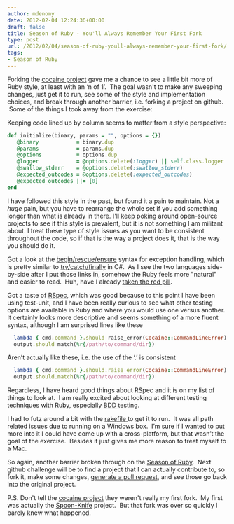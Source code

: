 ```yaml
---
author: mdenomy
date: 2012-02-04 12:24:36+00:00
draft: false
title: Season of Ruby - You'll Always Remember Your First Fork
type: post
url: /2012/02/04/season-of-ruby-youll-always-remember-your-first-fork/
tags:
- Season of Ruby
---
```


Forking the [cocaine project](https://github.com/thoughtbot/cocaine) gave me a chance to see a little bit more of Ruby style, at least with an ‘n of 1’.  The goal wasn't to make any sweeping changes, just get it to run, see some of the style and implementation choices, and break through another barrier, i.e. forking a project on github.  Some of the things I took away from the exercise:

Keeping code lined up by column seems to matter from a style perspective:

``` ruby
def initialize(binary, params = "", options = {})
   @binary            = binary.dup
   @params            = params.dup
   @options           = options.dup
   @logger            = @options.delete(:logger) || self.class.logger
   @swallow_stderr    = @options.delete(:swallow_stderr)
   @expected_outcodes = @options.delete(:expected_outcodes)
   @expected_outcodes ||= [0]
end
```

I have followed this style in the past, but found it a pain to maintain. Not a _huge_ pain, but you have to rearrange the whole set if you add something longer than what is already in there. I'll keep poking around open-source projects to see if this style is prevalent, but it is not something I am militant about. I treat these type of style issues as you want to be consistent throughout the code, so if that is the way a project does it, that is the way you should do it.

Got a look at the [begin/rescue/ensure](http://ruby-doc.org/docs/ProgrammingRuby/html/tut_exceptions.html) syntax for exception handling, which is pretty similar to [try/catch/finally](http://msdn.microsoft.com/en-us/library/dszsf989(v=vs.80).aspx) in C#.  As I see the two languages side-by-side after I put those links in, somehow the Ruby feels more "natural" and easier to read.  Huh, have I already [taken the red pill](http://en.wikipedia.org/wiki/Red_pill_and_blue_pill).

Got a taste of [RSpec](http://rspec.info/), which was good because to this point I have been using test-unit, and I have been really curious to see what other testing options are available in Ruby and where you would use one versus another.  It certainly looks more descriptive and seems something of a more fluent syntax, although I am surprised lines like these

``` ruby
  lambda { cmd.command }.should raise_error(Cocaine::CommandLineError)
  output.should match(%r{/path/to/command/dir})
```

Aren’t actually like these, i.e. the use of the ‘.’ is consistent

``` ruby
  lambda { cmd.command }.should.raise_error(Cocaine::CommandLineError)
  output.should.match(%r{/path/to/command/dir})
```

Regardless, I have heard good things about RSpec and it is on my list of things to look at.  I am really excited about looking at different testing techniques with Ruby, especially [BDD ](http://cukes.info/)testing.

I had to futz around a bit with the [rakefile ](http://rake.rubyforge.org/)to get it to run.  It was all path related issues due to running on a Windows box.  I’m sure if I wanted to put more into it I could have come up with a cross-platform, but that wasn’t the goal of the exercise.  Besides it just gives me more reason to treat myself to a Mac.

So again, another barrier broken through on the [Season of Ruby](http://mdenomy.wordpress.com/category/season-of-ruby/).  Next github challenge will be to find a project that I can actually contribute to, so fork it, make some changes, [generate a pull request](http://help.github.com/send-pull-requests/), and see those go back into the original project.

P.S. Don't tell the [cocaine project](https://github.com/thoughtbot/cocaine) they weren't really my first fork.  My first was actually the [Spoon-Knife](https://github.com/octocat/Spoon-Knife) project.  But that fork was over so quickly I barely knew what happened.
